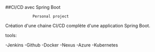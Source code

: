 ##CI/CD avec Spring Boot 

				Personal project
				
				
Création d'une chaine CI/CD complète d'une application Spring Boot.

tools:

-Jenkins
-Github
-Docker
-Nexus
-Azure
-Kubernetes


